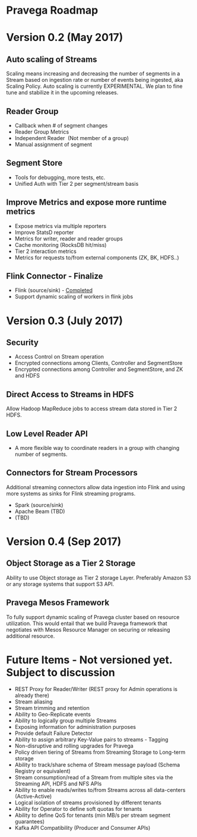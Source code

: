 <!--
Copyright (c) 2017 Dell Inc., or its subsidiaries. All Rights Reserved.

Licensed under the Apache License, Version 2.0 (the "License");
you may not use this file except in compliance with the License.
You may obtain a copy of the License at

    http://www.apache.org/licenses/LICENSE-2.0
-->
# Pravega Roadmap

# Version 0.2 (May 2017)

## Auto scaling of Streams

Scaling means increasing and decreasing the number of segments in a Stream based
on ingestion rate or number of events being ingested, aka Scaling Policy.
Auto scaling is currently EXPERIMENTAL. We plan to fine tune and 
stabilize it in the upcoming releases. 

## Reader Group
 
-  Callback when # of segment changes
-  Reader Group Metrics 
-  Independent Reader  (Not member of a group)
-  Manual assignment of segment

## Segment Store

-  Tools for debugging, more tests, etc.
-  Unified Auth with Tier 2 per segment/stream basis

## Improve Metrics and expose more runtime metrics

-   Expose metrics via multiple reporters
-   Improve StatsD reporter
-   Metrics for writer, reader and reader groups
-   Cache monitoring (RocksDB hit/miss)
-   Tier 2 interaction metrics
-   Metrics for requests to/from external components (ZK, BK, HDFS..)

## Flink Connector - Finalize 
-   Flink (source/sink) - [Completed](https://github.com/pravega/flink-connectors)
-   Support dynamic scaling of workers in flink jobs 

# Version 0.3 (July 2017)

## Security

-   Access Control on Stream operation
-   Encrypted connections among Clients, Controller and SegmentStore
-   Encrypted connections among Controller and SegmentStore, and ZK and HDFS

## Direct Access to Streams in HDFS

Allow Hadoop MapReduce jobs to access stream data stored in Tier 2 HDFS.

## Low Level Reader API

-   A more flexible way to coordinate readers in a group with changing number of segments. 

## Connectors for Stream Processors

Additional streaming connectors allow data ingestion into Flink and using more
systems as sinks for Flink streaming programs.

-   Spark (source/sink)
-   Apache Beam (TBD)
-   (TBD)

# Version 0.4 (Sep 2017)

## Object Storage as a Tier 2 Storage

Ability to use Object storage as Tier 2 storage Layer. Preferably Amazon S3 or
any storage systems that support S3 API. 

## Pravega Mesos Framework

To fully support dynamic scaling of Pravega cluster based on resource
utilization. This would entail that we build Pravega framework that negotiates
with Mesos Resource Manager on securing or releasing additional resource. 

# Future Items - Not versioned yet. Subject to discussion 

-   REST Proxy for Reader/Writer (REST proxy for Admin operations is already there)
-   Stream aliasing
-   Stream trimming and retention
-   Ability to Geo-Replicate events
-   Ability to logically group multiple Streams
-   Exposing information for administration purposes
-   Provide default Failure Detector
-   Ability to assign arbitrary Key-Value pairs to streams - Tagging
-   Non-disruptive and rolling upgrades for Pravega
-   Policy driven tiering of Streams from Streaming Storage to Long-term storage
-   Ability to track/share schema of Stream message payload (Schema Registry or
    equivalent)
-   Stream consumption/read of a Stream from multiple sites via the Streaming
    API, HDFS and NFS APIs
-   Ability to enable reads/writes to/from Streams across all data-centers
    (Active-Active)
-   Logical isolation of streams provisioned by different tenants
-   Ability for Operator to define soft quotas for tenants
-   Ability to define QoS for tenants (min MB/s per stream segment guarantees)
-   Kafka API Compatibility (Producer and Consumer APIs)
